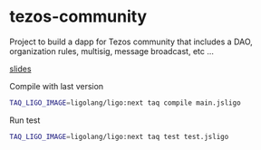 # tezos-community

Project to build a dapp for Tezos community that includes a DAO, organization rules, multisig, message broadcast, etc ...

[slides](https://docs.google.com/presentation/d/1Tao9c4QZm_YGRz9PxwZlPks2EbUCN8K_XKldVN4V0zQ/edit#slide=id.g2133bbaece6_0_0)

Compile with last version

```bash
TAQ_LIGO_IMAGE=ligolang/ligo:next taq compile main.jsligo
```

Run test

```bash
TAQ_LIGO_IMAGE=ligolang/ligo:next taq test test.jsligo
```
